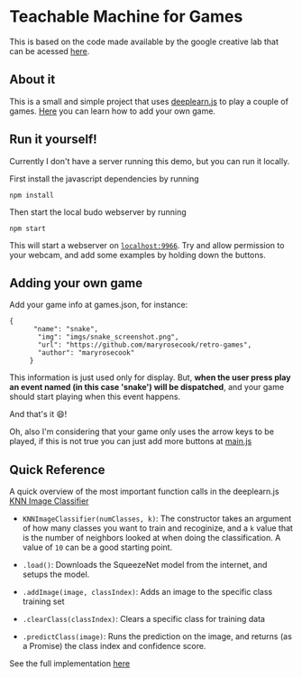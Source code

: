 # Teachable Machine for Games

This is based on the code made available by the google creative lab that can be acessed [here](https://github.com/googlecreativelab/teachable-machine-boilerplate).

## About it

This is a small and simple project that uses [deeplearn.js](https://deeplearnjs.org) to play a couple of games. [Here](https://github.com/mari-linhares/teachable-machine-games/blob/master/README.md#adding-your-own-game) you can learn how to add your own game.

## Run it yourself!

Currently I don't have a server running this demo, but you can run it locally.

First install the javascript dependencies by running  
```
npm install
```
Then start the local budo webserver by running 
```
npm start
```

This will start a webserver on [`localhost:9966`](http://localhost:9966). Try and allow permission to your webcam, and add some examples by holding down the buttons. 

## Adding your own game

Add your game info at games.json, for instance:

```
{
      "name": "snake",
       "img": "imgs/snake_screenshot.png",
       "url": "https://github.com/maryrosecook/retro-games",
       "author": "maryrosecook"
     }
```

This information is just used only for display. But, **when the user press play an event named <name> (in this case 'snake') will be dispatched**, and your game should start playing when this event happens.

And that's it :smile:!

Oh, also I'm considering that your game only uses the arrow keys to be played, if this is not true you can just add more buttons at [main.js](main.js)


## Quick Reference
A quick overview of the most important function calls in the deeplearn.js [KNN Image Classifier](https://github.com/PAIR-code/deeplearnjs/tree/master/models/knn_image_classifier)

- `KNNImageClassifier(numClasses, k)`: The constructor takes an argument of how many classes you want to train and recoginize, and a `k` value that is the number of neighbors looked at when doing the classification. A value of `10` can be a good starting point.

- `.load()`: Downloads the SqueezeNet model from the internet, and setups the model.

- `.addImage(image, classIndex)`: Adds an image to the specific class training set

- `.clearClass(classIndex)`: Clears a specific class for training data

- `.predictClass(image)`: Runs the prediction on the image, and returns (as a Promise) the class index and confidence score. 

See the full implementation [here](https://github.com/PAIR-code/deeplearnjs/blob/master/models/knn_image_classifier/knn_image_classifier.ts)
